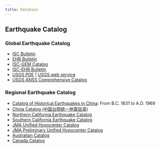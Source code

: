 ```yaml
---
title: Database
---
```


## Earthquake Catalog

### Global Earthquake Catalog

- [ISC Bulletin](http://www.isc.ac.uk/iscbulletin)
- [EHB Bulletin](http://www.isc.ac.uk/ehbbulletin/)
- [ISC-GEM Catalog](http://www.isc.ac.uk/iscgem/)
- [ISC-EHB Bulletin](http://www.isc.ac.uk/isc-ehb/)
- [USGS PDE](http://earthquake.usgs.gov/data/pde.php) |
  [USGS web service](http://earthquake.usgs.gov/fdsnws/event/1/)
- [USGS ANSS Comprehensive Catalog](http://earthquake.usgs.gov/earthquakes/search/)

### Regional Earthquake Catalog

- [Catalog of Historical Earthquakes in China](http://data.earthquake.cn/data/data/history_query.jsp): From B.C. 1831 to A.D. 1969
- [China Catalog (中国台网统一地震目录)](http://data.earthquake.cn/datashare/report.shtml?PAGEID=earthquake_zhengshi)
- [Northern California Earthquake Catalog](http://www.ncedc.org/ncedc/catalog-search.html)
- [Southern California Earthquake Catalog](http://service.scedc.caltech.edu/eq-catalogs/date_mag_loc.php)
- [JMA Unified Hypocenter Catalog](http://www.data.jma.go.jp/svd/eqev/data/bulletin/hypo_e.html)
- [JMA Preliminary Unified Hypocenter Catalog](https://hinetwww11.bosai.go.jp/auth/JMA/jmalist.php)
- [Australian Catalog](http://www.ga.gov.au/earthquakes/searchQuake.do)
- [Canada Catalog](http://www.earthquakescanada.nrcan.gc.ca/stndon/NEDB-BNDS/bull-en.php)
